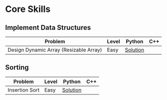 # Core Skills

## Implement Data Structures

| Problem | Level | Python | C++ |
| --- | --- | --- | --- |
| Design Dynamic Array (Resizable Array) | Easy | [Solution][1.1] | |

[1.1]: https://github.com/KaidenHsu/Neetcode/CoreSkills/ImplementDataStructures/DesignDynamicArray(ResizableArray).py

## Sorting

| Problem | Level | Python | C++ |
| --- | --- | --- | --- |
| Insertion Sort | Easy | [Solution][2.1] | |

[2.1]: https://github.com/KaidenHsu/Neetcode/CoreSkills/Sort/InsertionSort.py

